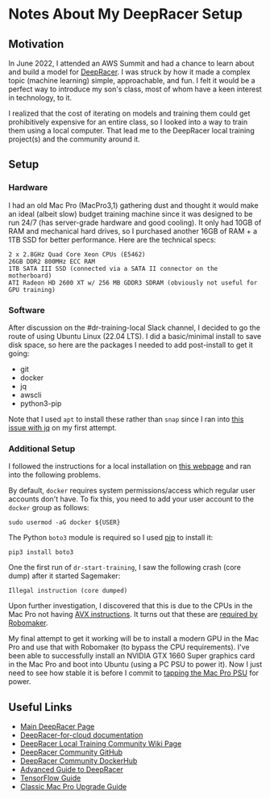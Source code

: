 # Notes About My DeepRacer Setup

## Motivation

In June 2022, I attended an AWS Summit and had a chance to learn about and build a model for [DeepRacer](https://aws.amazon.com/deepracer/). I was struck by how it made a complex topic (machine learning) simple, approachable, and fun. I felt it would be a perfect way to introduce my son's class, most of whom have a keen interest in technology, to it.

I realized that the cost of iterating on models and training them could get prohibitively expensive for an entire class, so I looked into a way to train them using a local computer. That lead me to the DeepRacer local training project(s) and the community around it.

## Setup

### Hardware

I had an old Mac Pro (MacPro3,1) gathering dust and thought it would make an ideal (albeit slow) budget training machine since it was designed to be run 24/7 (has server-grade hardware and good cooling). It only had 10GB of RAM and mechanical hard drives, so I purchased another 16GB of RAM + a 1TB SSD for better performance. Here are the technical specs:

```MacPro3,1
2 x 2.8GHz Quad Core Xeon CPUs (E5462)
26GB DDR2 800MHz ECC RAM
1TB SATA III SSD (connected via a SATA II connector on the motherboard)
ATI Radeon HD 2600 XT w/ 256 MB GDDR3 SDRAM (obviously not useful for GPU training)
```

### Software

After discussion on the #dr-training-local Slack channel, I decided to go the route of using Ubuntu Linux (22.04 LTS). I did a basic/minimal install to save disk space, so here are the packages I needed to add post-install to get it going:

* git
* docker
* jq
* awscli
* python3-pip

Note that I used `apt` to install these rather than `snap` since I ran into [this issue with jq](https://stackoverflow.com/questions/58128001/could-not-open-file-lol-json-permission-denied-using-jq) on my first attempt.

### Additional Setup

I followed the instructions for a local installation on [this webpage](https://aws-deepracer-community.github.io/deepracer-for-cloud/installation.html) and ran into the following problems.

By default, `docker` requires system permissions/access which regular user accounts don't have. To fix this, you need to add your user account to the `docker` group as follows:

```sudo usermod -aG docker ${USER}```

The Python `boto3` module is required so I used [pip](https://pypi.org/project/pip/) to install it:

```pip3 install boto3```

One the first run of `dr-start-training`, I saw the following crash (core dump) after it started Sagemaker:

```Illegal instruction (core dumped)```

Upon further investigation, I discovered that this is due to the CPUs in the Mac Pro not having [AVX instructions](https://en.wikipedia.org/wiki/Advanced_Vector_Extensions). It turns out that these are [required by Robomaker](https://hub.docker.com/r/awsdeepracercommunity/deepracer-robomaker).

My final attempt to get it working will be to install a modern GPU in the Mac Pro and use that with Robomaker (to bypass the CPU requirements). I've been able to successfully install an NVIDIA GTX 1660 Super graphics card in the Mac Pro and boot into Ubuntu (using a PC PSU to power it). Now I just need to see how stable it is before I commit to [tapping the Mac Pro PSU](https://thehouseofmoth.com/mac-pro-pixlas-mod/) for power.

## Useful Links

* [Main DeepRacer Page](https://aws.amazon.com/deepracer/)
* [DeepRacer-for-cloud documentation](https://aws-deepracer-community.github.io/deepracer-for-cloud/)
* [DeepRacer Local Training Community Wiki Page](https://wiki.deepracing.io/Local_Training)
* [DeepRacer Community GitHub](https://github.com/aws-deepracer-community)
* [DeepRacer Community DockerHub](https://registry.hub.docker.com/u/awsdeepracercommunity)
* [Advanced Guide to DeepRacer](https://towardsdatascience.com/an-advanced-guide-to-aws-deepracer-2b462c37eea)
* [TensorFlow Guide](https://www.tensorflow.org/guide)
* [Classic Mac Pro Upgrade Guide](https://blog.greggant.com/posts/2018/05/07/definitive-mac-pro-upgrade-guide.html)
